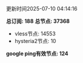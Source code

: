 更新时间2025-07-10 04:14:16

**总订阅: 188**
**总节点: 37368**
- vless节点: 14553
- hysteria2节点: 10

**google ping有效节点: 124**
